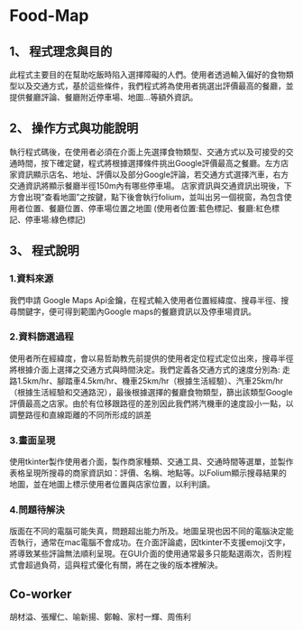# Food-Map

## 1、 程式理念與目的
 此程式主要目的在幫助吃飯時陷入選擇障礙的人們。使用者透過輸入偏好的食物類型以及交通方式，基於這些條件，我們程式將為使用者挑選出評價最高的餐廳，並提供餐廳評論、餐廳附近停車場、地圖...等額外資訊。
 
## 2、 操作方式與功能說明
執行程式碼後，在使用者必須在介面上先選擇食物類型、交通方式以及可接受的交通時間，按下確定鍵，程式將根據選擇條件挑出Google評價最高之餐廳。左方店家資訊顯示店名、地址、評價以及部分Google評論，若交通方式選擇汽車，右方交通資訊將顯示餐廳半徑150m內有哪些停車場。 
 店家資訊與交通資訊出現後，下方會出現”查看地圖”之按鍵，點下後會執行folium，並叫出另一個視窗，為包含使用者位置、餐廳位置、停車場位置之地圖 (使用者位置:藍色標記、餐廳:紅色標記、停車場:綠色標記)
 
## 3、 程式說明
### 1.資料來源  
 我們申請 Google Maps Api金鑰，在程式輸入使用者位置經緯度、搜尋半徑、搜尋關鍵字，便可得到範圍內Google maps的餐廳資訊以及停車場資訊。
### 2.資料篩選過程
 使用者所在經緯度，會以易哲助教先前提供的使用者定位程式定位出來，搜尋半徑將根據介面上選擇之交通方式與時間決定。我們定義各交通方式的速度分別為: 走路1.5km/hr、腳踏車4.5km/hr、機車25km/hr（根據生活經驗）、汽車25km/hr（根據生活經驗和交通路況），最後根據選擇的餐廳食物類型，篩出該類型Google評價最高之店家。由於有位移跟路徑的差別因此我們將汽機車的速度設小一點，以調整路徑和直線距離的不同所形成的誤差
### 3.畫面呈現
使用tkinter製作使用者介面，製作商家種類、交通工具、交通時間等選單，並製作表格呈現所搜尋的商家資訊如：評價、名稱、地點等。以Folium顯示搜尋結果的地圖，並在地圖上標示使用者位置與店家位置，以利判讀。
### 4.問題待解決
​版面在不同的電腦可能失真，問題超出能力所及。地圖呈現也因不同的電腦決定能否執行，通常在mac電腦不會成功。在介面評論處，因tkinter不支援emoji文字，將導致某些評論無法順利呈現。在GUI介面的使用通常最多只能點選兩次，否則程式會超過負荷，這與程式優化有關，將在之後的版本裡解決。

## Co-worker
胡材溢、張耀仁、喻新揚、鄭翰、家村一輝、周侑利
